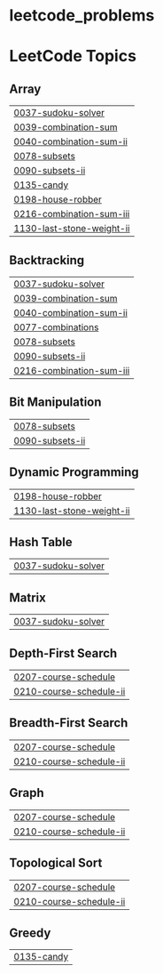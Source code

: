 # leetcode_problems
<!---LeetCode Topics Start-->
# LeetCode Topics
## Array
|  |
| ------- |
| [0037-sudoku-solver](https://github.com/Inikapoorani/leetcode_problems/tree/master/0037-sudoku-solver) |
| [0039-combination-sum](https://github.com/Inikapoorani/leetcode_problems/tree/master/0039-combination-sum) |
| [0040-combination-sum-ii](https://github.com/Inikapoorani/leetcode_problems/tree/master/0040-combination-sum-ii) |
| [0078-subsets](https://github.com/Inikapoorani/leetcode_problems/tree/master/0078-subsets) |
| [0090-subsets-ii](https://github.com/Inikapoorani/leetcode_problems/tree/master/0090-subsets-ii) |
| [0135-candy](https://github.com/Inikapoorani/leetcode_problems/tree/master/0135-candy) |
| [0198-house-robber](https://github.com/Inikapoorani/leetcode_problems/tree/master/0198-house-robber) |
| [0216-combination-sum-iii](https://github.com/Inikapoorani/leetcode_problems/tree/master/0216-combination-sum-iii) |
| [1130-last-stone-weight-ii](https://github.com/Inikapoorani/leetcode_problems/tree/master/1130-last-stone-weight-ii) |
## Backtracking
|  |
| ------- |
| [0037-sudoku-solver](https://github.com/Inikapoorani/leetcode_problems/tree/master/0037-sudoku-solver) |
| [0039-combination-sum](https://github.com/Inikapoorani/leetcode_problems/tree/master/0039-combination-sum) |
| [0040-combination-sum-ii](https://github.com/Inikapoorani/leetcode_problems/tree/master/0040-combination-sum-ii) |
| [0077-combinations](https://github.com/Inikapoorani/leetcode_problems/tree/master/0077-combinations) |
| [0078-subsets](https://github.com/Inikapoorani/leetcode_problems/tree/master/0078-subsets) |
| [0090-subsets-ii](https://github.com/Inikapoorani/leetcode_problems/tree/master/0090-subsets-ii) |
| [0216-combination-sum-iii](https://github.com/Inikapoorani/leetcode_problems/tree/master/0216-combination-sum-iii) |
## Bit Manipulation
|  |
| ------- |
| [0078-subsets](https://github.com/Inikapoorani/leetcode_problems/tree/master/0078-subsets) |
| [0090-subsets-ii](https://github.com/Inikapoorani/leetcode_problems/tree/master/0090-subsets-ii) |
## Dynamic Programming
|  |
| ------- |
| [0198-house-robber](https://github.com/Inikapoorani/leetcode_problems/tree/master/0198-house-robber) |
| [1130-last-stone-weight-ii](https://github.com/Inikapoorani/leetcode_problems/tree/master/1130-last-stone-weight-ii) |
## Hash Table
|  |
| ------- |
| [0037-sudoku-solver](https://github.com/Inikapoorani/leetcode_problems/tree/master/0037-sudoku-solver) |
## Matrix
|  |
| ------- |
| [0037-sudoku-solver](https://github.com/Inikapoorani/leetcode_problems/tree/master/0037-sudoku-solver) |
## Depth-First Search
|  |
| ------- |
| [0207-course-schedule](https://github.com/Inikapoorani/leetcode_problems/tree/master/0207-course-schedule) |
| [0210-course-schedule-ii](https://github.com/Inikapoorani/leetcode_problems/tree/master/0210-course-schedule-ii) |
## Breadth-First Search
|  |
| ------- |
| [0207-course-schedule](https://github.com/Inikapoorani/leetcode_problems/tree/master/0207-course-schedule) |
| [0210-course-schedule-ii](https://github.com/Inikapoorani/leetcode_problems/tree/master/0210-course-schedule-ii) |
## Graph
|  |
| ------- |
| [0207-course-schedule](https://github.com/Inikapoorani/leetcode_problems/tree/master/0207-course-schedule) |
| [0210-course-schedule-ii](https://github.com/Inikapoorani/leetcode_problems/tree/master/0210-course-schedule-ii) |
## Topological Sort
|  |
| ------- |
| [0207-course-schedule](https://github.com/Inikapoorani/leetcode_problems/tree/master/0207-course-schedule) |
| [0210-course-schedule-ii](https://github.com/Inikapoorani/leetcode_problems/tree/master/0210-course-schedule-ii) |
## Greedy
|  |
| ------- |
| [0135-candy](https://github.com/Inikapoorani/leetcode_problems/tree/master/0135-candy) |
<!---LeetCode Topics End-->